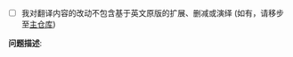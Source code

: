<!--
我们计划在近期合并全新版英文文档（https://github.com/slidevjs/slidev/pull/1736），请确认对于中文文档的修改不会被新版文档覆盖，非常感谢！
-->

- [ ] 我对翻译内容的改动不包含基于英文原版的扩展、删减或演绎 (如有，请移步至[主仓库](https://github.com/slidevjs/slidev))

**问题描述**:
